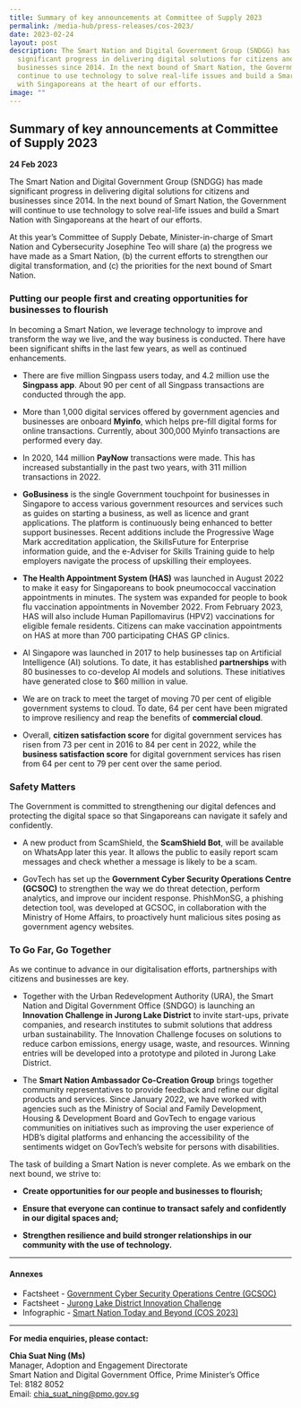 ```yaml
---
title: Summary of key announcements at Committee of Supply 2023
permalink: /media-hub/press-releases/cos-2023/
date: 2023-02-24
layout: post
description: The Smart Nation and Digital Government Group (SNDGG) has made
  significant progress in delivering digital solutions for citizens and
  businesses since 2014. In the next bound of Smart Nation, the Government will
  continue to use technology to solve real-life issues and build a Smart Nation
  with Singaporeans at the heart of our efforts.
image: ""
---
```

## **Summary of key announcements at Committee of Supply 2023**

**24 Feb 2023**

The Smart Nation and Digital Government Group (SNDGG) has made significant progress in delivering digital solutions for citizens and businesses since 2014. In the next bound of Smart Nation, the Government will continue to use technology to solve real-life issues and build a Smart Nation with Singaporeans at the heart of our efforts.

At this year’s Committee of Supply Debate, Minister-in-charge of Smart Nation and Cybersecurity Josephine Teo will share (a) the progress we have made as a Smart Nation, (b) the current efforts to strengthen our digital transformation, and (c) the priorities for the next bound of Smart Nation.

### Putting our people first and creating opportunities for businesses to flourish

In becoming a Smart Nation, we leverage technology to improve and transform the way we live, and the way business is conducted. There have been significant shifts in the last few years, as well as continued enhancements.

*  There are five million Singpass users today, and 4.2 million use the **Singpass app**. About 90 per cent of all Singpass transactions are conducted through the app.

*  More than 1,000 digital services offered by government agencies and businesses are onboard **Myinfo**, which helps pre-fill digital forms for online transactions. Currently, about 300,000 Myinfo transactions are performed every day.

*  In 2020, 144 million **PayNow** transactions were made. This has  increased substantially in the past two years, with 311 million transactions in 2022.

*  **GoBusiness** is the single Government touchpoint for businesses in Singapore to access various government resources and services such as guides on starting a business, as well as licence and grant applications. The platform is continuously being enhanced to better support businesses. Recent additions include the Progressive
Wage Mark accreditation application, the SkillsFuture for Enterprise information guide, and the e-Adviser for Skills Training guide to help employers navigate the process of upskilling their employees.

* **The Health Appointment System (HAS)** was launched in August 2022 to make it easy for Singaporeans to book pneumococcal vaccination appointments in minutes. The system was expanded for people to book flu vaccination appointments in November 2022. From February 2023, HAS will also include Human Papillomavirus (HPV2) vaccinations for eligible female residents. Citizens can make vaccination appointments on HAS at more than 700 participating CHAS GP clinics.

* AI Singapore was launched in 2017 to help businesses tap on Artificial Intelligence (AI) solutions. To date, it has established **partnerships** with 80 businesses to co-develop AI models and solutions. These initiatives have generated close to $60 million in value.

* We are on track to meet the target of moving 70 per cent of eligible government systems to cloud. To date, 64 per cent have been migrated to improve resiliency and reap the benefits of **commercial cloud**.
 
* Overall, **citizen satisfaction score** for digital government services has risen from 73 per cent in 2016 to 84 per cent in 2022, while the **business satisfaction score** for digital government services has risen from 64 per cent to 79 per cent over the same period.

### Safety Matters

The Government is committed to strengthening our digital defences and protecting the digital space so that Singaporeans can navigate it safely and confidently.

* A new product from ScamShield, the **ScamShield Bot**, will be available on WhatsApp later this year. It allows the public to easily report scam messages and check whether a message is likely to be a scam.

* GovTech has set up the **Government Cyber Security Operations Centre (GCSOC)** to strengthen the way we do threat detection, perform analytics, and improve our incident response. PhishMonSG, a phishing detection tool, was developed at GCSOC, in collaboration with the Ministry of Home Affairs, to proactively hunt malicious sites posing as government agency websites.

### To Go Far, Go Together

As we continue to advance in our digitalisation efforts, partnerships with citizens and businesses are key.

* Together with the Urban Redevelopment Authority (URA), the Smart Nation and Digital Government Office (SNDGO) is launching an **Innovation Challenge in Jurong Lake District** to invite start-ups, private companies, and research institutes to submit solutions that address urban sustainability. The Innovation Challenge focuses on solutions to reduce carbon emissions, energy usage, waste, and resources. Winning entries will be developed into a prototype and piloted in Jurong Lake District.

* The **Smart Nation Ambassador Co-Creation Group** brings together community representatives to provide feedback and refine our digital products and services. Since January 2022, we have worked with agencies such as the Ministry of Social and Family Development, Housing & Development Board and GovTech to engage various communities on initiatives such as improving the user experience of HDB’s digital platforms and enhancing the accessibility of the sentiments widget on GovTech’s website for persons with disabilities.

The task of building a Smart Nation is never complete. As we embark on the next bound, we strive to:

* **Create opportunities for our people and businesses to flourish;**

* **Ensure that everyone can continue to transact safely and confidently in our digital spaces and;**

* **Strengthen resilience and build stronger relationships in our community with the use of technology.**

---

#### Annexes

* Factsheet - [Government Cyber Security Operations Centre (GCSOC)](/media-hub/press-releases/gcsoc-factsheet/)
* Factsheet - [Jurong Lake District Innovation Challenge](/media-hub/press-releases/jldinnovationchallenge-factsheet/)
* Infographic - [Smart Nation Today and Beyond (COS 2023)](/files/press-releases/2023/COS%202023%20Infographic%20-%20Smart%20Nation%20Today%20and%20Beyond.pdf)

---

**For media enquiries, please contact:**

**Chia Suat Ning (Ms)**<br>
Manager, Adoption and Engagement Directorate<br>
Smart Nation and Digital Government Office, Prime Minister’s Office<br>
Tel: 8182 8052<br>
Email: [chia_suat_ning@pmo.gov.sg](mailto:chia_suat_ning@pmo.gov.sg)